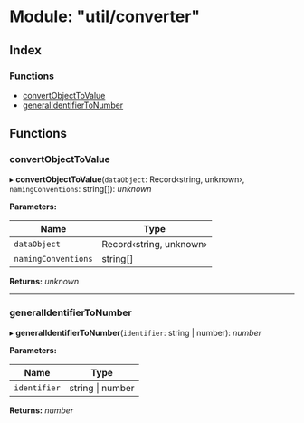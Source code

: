 
# Module: "util/converter"

## Index

### Functions

* [convertObjectToValue](_util_converter_.md#convertobjecttovalue)
* [generalIdentifierToNumber](_util_converter_.md#generalidentifiertonumber)

## Functions

### <a id="convertobjecttovalue" name="convertobjecttovalue"></a>  convertObjectToValue

▸ **convertObjectToValue**(`dataObject`: Record‹string, unknown›, `namingConventions`: string[]): *unknown*

**Parameters:**

Name | Type |
------ | ------ |
`dataObject` | Record‹string, unknown› |
`namingConventions` | string[] |

**Returns:** *unknown*

___

### <a id="generalidentifiertonumber" name="generalidentifiertonumber"></a>  generalIdentifierToNumber

▸ **generalIdentifierToNumber**(`identifier`: string | number): *number*

**Parameters:**

Name | Type |
------ | ------ |
`identifier` | string &#124; number |

**Returns:** *number*
